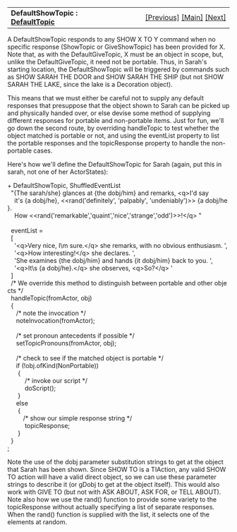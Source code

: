 <table width="100%" data-border="0" data-cellspacing="0"
data-cellpadding="3" data-bgcolor="#C0C0C0">
<colgroup>
<col style="width: 50%" />
<col style="width: 50%" />
</colgroup>
<tbody>
<tr>
<td style="text-align: left;"><strong>DefaultShowTopic : <a
href="defaulttopics-overview.htm">DefaultTopic</a><br />
</strong></td>
<td style="text-align: right;"><a
href="defaultgivetopic.htm">[Previous]</a> <a
href="generalintroduction.htm">[Main]</a> <a
href="defaultgiveshowtopic.htm">[Next]</a></td>
</tr>
</tbody>
</table>

  
A DefaultShowTopic responds to any SHOW X TO Y command when no specific
response (ShowTopic or GiveShowTopic) has been provided for X. Note
that, as with the DefaultGiveTopic, X must be an object in scope, but,
unlike the DefaultGiveTopic, it need not be portable. Thus, in Sarah's
starting location, the DefaultShowTopic will be triggered by commands
such as SHOW SARAH THE DOOR and SHOW SARAH THE SHIP (but not SHOW SARAH
THE LAKE, since the lake is a Decoration object).  
  
This means that we must either be careful not to supply any default
responses that presuppose that the object shown to Sarah can be picked
up and physically handed over, or else devise some method of supplying
different responses for portable and non-portable items. Just for fun,
we'll go down the second route, by overriding handleTopic to test
whether the object matched is portable or not, and using the eventList
property to list the portable responses and the topicResponse property
to handle the non-portable cases.  
  
Here's how we'll define the DefaultShowTopic for Sarah (again, put this
in sarah, not one of her ActorStates):  
  
+ DefaultShowTopic, ShuffledEventList  
  "{The sarah/she} glances at {the dobj/him} and remarks, \<q\>I'd say   
    it's {a dobj/he}, \<\<rand('definitely', 'palpably', 'undeniably')\>\> {a dobj/he}.   
    How \<\<rand('remarkable','quaint','nice','strange','odd')\>\>!\</q\> "  
     
  eventList =  
  \[  
    '\<q\>Very nice, I\\m sure.\</q\> she remarks, with no obvious enthusiasm. ',  
    '\<q\>How interesting!\</q\> she declares. ',  
    'She examines {the dobj/him} and hands {it dobj/him} back to you. ',  
    '\<q\>It\\s {a dobj/he}.\</q\> she observes, \<q\>So?\</q\> '      
  \]  
  /\* We override this method to distinguish between portable and other objects \*/  
  handleTopic(fromActor, obj)    
  {  
     /\* note the invocation \*/  
     noteInvocation(fromActor);  
       
     /\* set pronoun antecedents if possible \*/  
     setTopicPronouns(fromActor, obj);  
           
     /\* check to see if the matched object is portable \*/  
     if (!obj.ofKind(NonPortable))  
      {                     
          /\* invoke our script \*/  
          doScript();  
      }  
     else  
      {  
         /\* show our simple response string \*/  
          topicResponse;  
      }       
  }  
;  
  
Note the use of the dobj parameter substitution strings to get at the
object that Sarah has been shown. Since SHOW TO is a TIAction, any valid
SHOW TO action will have a valid direct object, so we can use these
parameter strings to describe it (or gDobj to get at the object itself).
This would also work with GIVE TO (but not with ASK ABOUT, ASK FOR, or
TELL ABOUT). Note also how we use the rand() function to provide some
variety to the topicResponse without actually specifying a list of
separate responses. When the rand() function is supplied with the list,
it selects one of the elements at random.  
  
  
